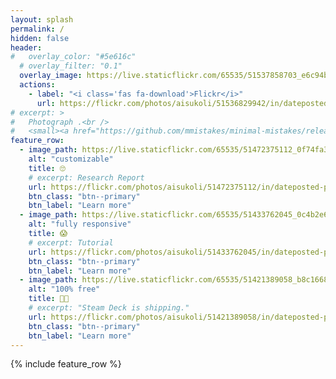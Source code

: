 ```yaml
---
layout: splash
permalink: /
hidden: false
header:
#   overlay_color: "#5e616c"
  # overlay_filter: "0.1"
  overlay_image: https://live.staticflickr.com/65535/51537858703_e6c94b0bda_b.jpg
  actions:
    - label: "<i class='fas fa-download'>Flickr</i>"
      url: https://flickr.com/photos/aisukoli/51536829942/in/dateposted-public/
# excerpt: >
#   Photograph .<br />
#   <small><a href="https://github.com/mmistakes/minimal-mistakes/releases/tag/4.24.0">Latest release v4.24.0</a></small>
feature_row:
  - image_path: https://live.staticflickr.com/65535/51472375112_0f74fa3aa2_w.jpg
    alt: "customizable"
    title: 🙄
    # excerpt: Research Report
    url: https://flickr.com/photos/aisukoli/51472375112/in/dateposted-public/
    btn_class: "btn--primary"
    btn_label: "Learn more"
  - image_path: https://live.staticflickr.com/65535/51433762045_0c4b2e6e07_w.jpg
    alt: "fully responsive"
    title: 😱
    # excerpt: Tutorial
    url: https://flickr.com/photos/aisukoli/51433762045/in/dateposted-public/
    btn_class: "btn--primary"
    btn_label: "Learn more"
  - image_path: https://live.staticflickr.com/65535/51421389058_b8c166831f_w.jpg
    alt: "100% free"
    title: 😵‍💫
    # excerpt: "Steam Deck is shipping."
    url: https://flickr.com/photos/aisukoli/51421389058/in/dateposted-public/
    btn_class: "btn--primary"
    btn_label: "Learn more"      
---
```


{% include feature_row %}